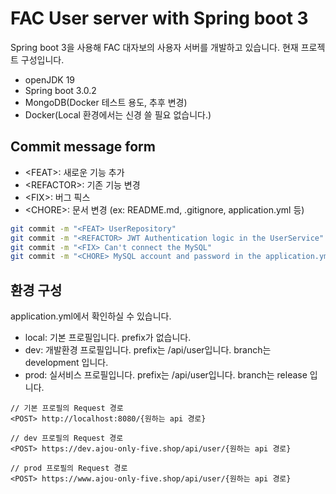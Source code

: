 # FAC User server with Spring boot 3
Spring boot 3을 사용해 FAC 대자보의 사용자 서버를 개발하고 있습니다. 현재 프로젝트 구성입니다.

+ openJDK 19
+ Spring boot 3.0.2
+ MongoDB(Docker 테스트 용도, 추후 변경)
+ Docker(Local 환경에서는 신경 쓸 필요 없습니다.)

## Commit message form
+ \<FEAT>: 새로운 기능 추가
+ \<REFACTOR>: 기존 기능 변경
+ \<FIX>: 버그 픽스
+ \<CHORE>: 문서 변경 (ex: README.md, .gitignore, application.yml 등) 

```sh
git commit -m "<FEAT> UserRepository"
git commit -m "<REFACTOR> JWT Authentication logic in the UserService"
git commit -m "<FIX> Can't connect the MySQL"
git commit -m "<CHORE> MySQL account and password in the application.yml"
```

## 환경 구성
application.yml에서 확인하실 수 있습니다.

+ local: 기본 프로필입니다. prefix가 없습니다.
+ dev: 개발환경 프로필입니다. prefix는 /api/user입니다. branch는 development 입니다.
+ prod: 실서비스 프로필입니다. prefix는 /api/user입니다. branch는 release 입니다.

```
// 기본 프로필의 Request 경로
<POST> http://localhost:8080/{원하는 api 경로}

// dev 프로필의 Request 경로
<POST> https://dev.ajou-only-five.shop/api/user/{원하는 api 경로}

// prod 프로필의 Request 경로
<POST> https://www.ajou-only-five.shop/api/user/{원하는 api 경로}
```
